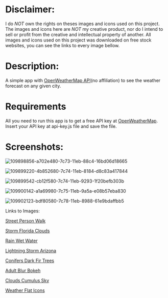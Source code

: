 # Disclaimer:
I do *NOT* own the rights on theses images and icons used on this project.
The images and icons here are *NOT* my creative product, nor do I intend to sell
or profit from the creative and intellectual property of another.
All images and icons used on this project was downloaded on free stock websites,
you can see the links to every image bellow.


# Description:
A simple app with [OpenWeatherMap API](https://openweathermap.org/api)(no affiliation) to see the weather forecast on any given city.

# Requirements
All you need to run this app is to get a free API key at [OpenWeatherMap](https://openweathermap.org/price).
Insert your API key at api-key.js file and save the file.

# Screenshots:
![109898856-a702e480-7c73-11eb-88c4-16bd06d18665](https://user-images.githubusercontent.com/57187549/109906602-8e98c700-7c7f-11eb-8aef-1288500727ca.png)

![109899220-4b852680-7c74-11eb-8184-d8c83a417844](https://user-images.githubusercontent.com/57187549/109906608-922c4e00-7c7f-11eb-987e-e3120354ee0a.png)

![109899542-cb12f580-7c74-11eb-9293-1f20befb303b](https://user-images.githubusercontent.com/57187549/109906613-93f61180-7c7f-11eb-81ed-14f4e9adda50.png)

![109900142-a1a69980-7c75-11eb-9a5a-e08b57eba830](https://user-images.githubusercontent.com/57187549/109906619-95bfd500-7c7f-11eb-8c50-ce990615576a.png)

![109902123-bdf80580-7c78-11eb-8988-61e9bdaffbb5](https://user-images.githubusercontent.com/57187549/109906624-98bac580-7c7f-11eb-8398-21ee3aeb8bc8.png)


Links to Images:

[Street Person Walk](https://pixabay.com/photos/street-person-walk-snow-winter-1209401/)

[Storm Florida Clouds](https://pixabay.com/photos/storm-florida-clouds-nature-426787/)

[Rain Wet Water](https://pixabay.com/photos/rain-wet-water-drip-window-nature-4806609/)

[Lightning Storm Arizona](https://pixabay.com/photos/lightning-storm-arizona-monsoon-1158027/)

[Conifers Dark Fir Trees](https://pixabay.com/photos/conifers-dark-fir-trees-fog-foggy-1836582/)

[Adult Blur Bokeh](https://pixabay.com/photos/adult-blur-bokeh-city-evening-1867665/)

[Clouds Cumulus Sky](https://pixabay.com/photos/clouds-cumulus-sky-nature-dramatic-2329680/)

[Weather Flat Icons](https://www.iconfinder.com/iconsets/weather-flat-14)
